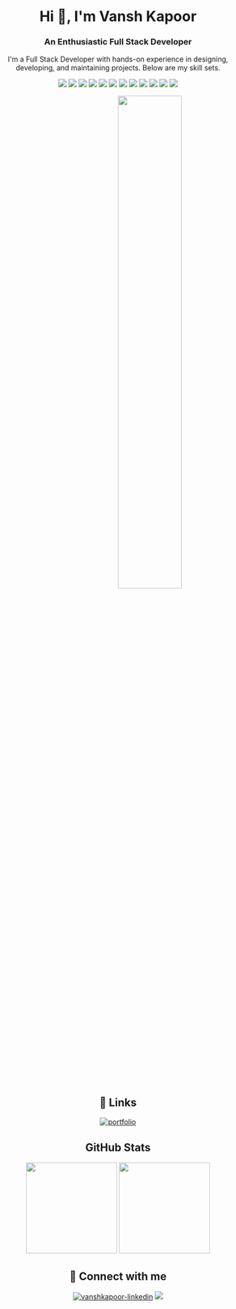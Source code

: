 <!DOCTYPE html>
<html>
<body>

<h1 align="center">Hi 👋, I'm Vansh Kapoor</h1>
<h3 align="center">An Enthusiastic Full Stack Developer</h3>
<p align="center">I'm a Full Stack Developer with hands-on experience in designing, developing, and maintaining projects. Below are my skill sets.</p>

<p align= "center">
  <img src="https://img.shields.io/badge/HTML-DD4A24"/>
  <img src="https://img.shields.io/badge/CSS-2763EA"/>
  <img src="https://img.shields.io/badge/Tailwindcss-00BBFF"/>
  <img src="https://img.shields.io/badge/Javascript-EFCD46"/>
  <img src="https://img.shields.io/badge/TypeScript-3077C6"/>
  <img src="https://img.shields.io/badge/React-119FCA"/>
  <img src="https://img.shields.io/badge/Next-000000"/>
  <img src="https://img.shields.io/badge/Node-2C2C2C"/>
  <img src="https://img.shields.io/badge/PHP-7377AD"/>
  <img src="https://img.shields.io/badge/Laravel-EF3E2F"/>
  <img src="https://img.shields.io/badge/PostgreSQL-6597C10"/>
  <img src="https://img.shields.io/badge/MySQL-DC8903"/>
</p>

<div align="center">
<p align="center"><a href="#"><img style="margin-left:25%" width="50%" align="center" height="auto" src="https://sagarmude.netlify.app/static/media/avatar.711110cc.svg" height="175px"/></a></p>
</div>


<div align="center">

## 🔗 Links
[![portfolio](https://img.shields.io/badge/portfolio-4AACF3?style=for-the-badge&logo=ko-fi&logoColor=white)](https://vanshk141999.github.io)

## GitHub Stats
<div align="center">
  <img height="180em" src="https://github-readme-stats-git-master-vanshs-projects.vercel.app/api?username=vanshk141999&show_icons=true&include_all_commits=true&count_private=true&show=prs_merged,prs_merged_percentage&hide=stars"/>
  <img height="180em" src="https://github-readme-stats-git-master-vanshs-projects.vercel.app/api/top-langs/?username=vanshk141999&layout=compact&langs_count=6"/>
</div>

## 🔗 Connect with me
<span align="left">
  <a href="https://www.linkedin.com/in/vansh-kapoor-vk/"><img src="https://img.shields.io/badge/LinkedIn-0077B5?style=for-the-badge&logo=linkedin&logoColor=white" alt="vanshkapoor-linkedin"/></a>
  <a href="mailto:kvansh297@gmail.com">
    <img src="https://img.shields.io/badge/Gmail-D14836?style=for-the-badge&logo=gmail&logoColor=white"   />
  </a>
</span>

</div>
</body>
</html>
